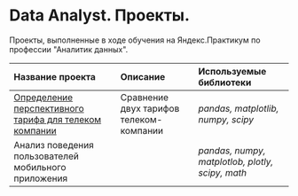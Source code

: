 # Data Analyst. Проекты.

Проекты, выполненные в ходе обучения на Яндекс.Практикум по профессии "Аналитик данных".

| Название проекта | Описание | Используемые библиотеки | 
| :---------------------- | :---------------------- | :---------------------- |
| [Определение перспективного тарифа для телеком компании](statistical_data_analysis) | Сравнение двух тарифов телеком-компании| *pandas, matplotlib, numpy, scipy* |
| Анализ поведения пользователей мобильного приложения |  | *pandas, numpy, matplotlob, plotly, scipy, math* |
